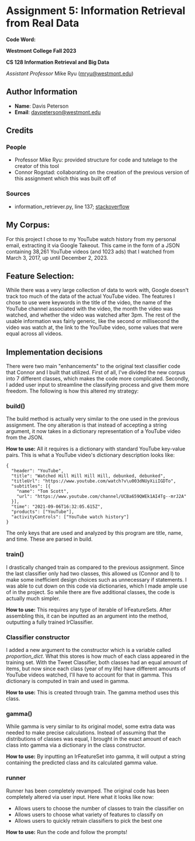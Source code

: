 # Assignment 5: Information Retrieval from Real Data
**Code Word:** 

**Westmont College Fall 2023**

**CS 128 Information Retrieval and Big Data**

*Assistant Professor* Mike Ryu (mryu@westmont.edu) 

## Author Information
* **Name**: Davis Peterson
* **Email**: davpeterson@westmont.edu

## Credits

### People
- Professor Mike Ryu: provided structure for code and tutelage to the creator of this tool
- Connor Rogstad: collaborating on the creation of the previous version of this assignment which this was built off of

### Sources
- information_retriever.py, line 137; [stackoverflow](https://stackoverflow.com/questions/268272/getting-key-with-maximum-value-in-dictionary)

## My Corpus:

For this project I chose to my YouTube watch history from my personal email, extracting it via Google Takeout. This came
in the form of a JSON containing 38,261 YouTube videos (and 1023 ads) that I watched from March 3, 2017, up until
December 2, 2023.

## Feature Selection:

While there was a very large collection of data to work with, Google doesn't track too much of the data of the actual
YouTube video. The features I chose to use were keywords in the title of the video, the name of the YouTube channel
associated with the video, the month the video was watched, and whether the video was watched after 3pm. The rest of the
usable information was fairly generic, like the second or millisecond the video was watch at, the link to the YouTube
video, some values that were equal across all videos.

## Implementation decisions

There were two main "enhancements" to the original text classifier code that Connor and I built that utilized. First of
all, I've divided the new corpus into 7 different classes, which makes the code more complicated. Secondly, I added user
input to streamline the classifying process and give them more freedom. The following is how this altered my strategy:

### build()

The build method is actually very similar to the one used in the previous assignment. The ony alteration is that instead
of accepting a string argument, it now takes in a dictionary representation of a YouTube video from the JSON.

**How to use:** All it requires is a dictionary with standard YouTube key-value pairs. This is what a YouTube video's
dictionary description looks like:

```
{
  "header": "YouTube",
  "title": "Watched Hill Hill Hill Hill, debunked, debunked",
  "titleUrl": "https://www.youtube.com/watch?v\u003dNUyXiiIGDTo",
  "subtitles": [{
    "name": "Tom Scott",
    "url": "https://www.youtube.com/channel/UCBa659QWEk1AI4Tg--mrJ2A"
  }],
  "time": "2021-09-06T16:32:05.615Z",
  "products": ["YouTube"],
  "activityControls": ["YouTube watch history"]
}
```

The only keys that are used and analyzed by this program are title, name, and time. These are parsed in build.

### train()

I drastically changed train as compared to the previous assignment. Since the last classifier only had two classes, this
allowed us (Connor and I) to make some inefficient design choices such as unnecessary if statements. I was able to cut
down on this code via dictionaries, which I made ample use of in the project. So while there are five additional classes,
the code is actually much simpler.

**How to use:** This requires any type of iterable of IrFeatureSets. After assembling this, it can be inputted as an
argument into the method, outputting a fully trained IrClassifier.

### Classifier constructor

I added a new argument to the constructor which is a variable called *proportion_dict*. What this stores is how much of
each class appeared in the training set. With the Tweet Classifier, both classes had an equal amount of items, but now
since each class (year of my life) have different amounts of YouTube videos watched, I'll have to account for that in
gamma. This dictionary is computed in train and used in gamma.

**How to use:** This is created through train. The gamma method uses this class.

### gamma()

While gamma is very similar to its original model, some extra data was needed to make precise calculations. Instead of
assuming that the distributions of classes was equal, I brought in the exact amount of each class into gamma via a
dictionary in the class constructor.

**How to use:** By inputting an IrFeatureSet into gamma, it will output a string containing the predicted class and its
calculated gamma value.

### runner

Runner has been completely revamped. The original code has been completely altered via user input. Here what it looks
like now:
- Allows users to choose the number of classes to train the classifier on
- Allows users to choose what variety of features to classify on
- Allows users to quickly retrain classifiers to pick the best one

**How to use:** Run the code and follow the prompts!